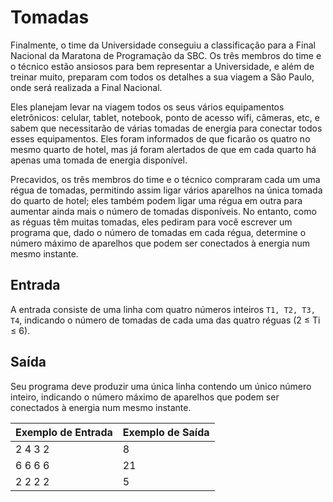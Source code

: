 # Tomadas

Finalmente, o time da Universidade conseguiu a classificação para a Final Nacional da Maratona de Programação da SBC. Os três membros do time e o técnico estão ansiosos para bem representar a Universidade, e além de treinar muito, preparam com todos os detalhes a sua viagem a São Paulo, onde será realizada a Final Nacional.

Eles planejam levar na viagem todos os seus vários equipamentos eletrônicos: celular, tablet, notebook, ponto de acesso wifi, câmeras, etc, e sabem que necessitarão de várias tomadas de energia para conectar todos esses equipamentos. Eles foram informados de que ficarão os quatro no mesmo quarto de hotel, mas já foram alertados de que em cada quarto há apenas uma tomada de energia disponível.

Precavidos, os três membros do time e o técnico compraram cada um uma régua de tomadas, permitindo assim ligar vários aparelhos na única tomada do quarto de hotel; eles também podem ligar uma régua em outra para aumentar ainda mais o número de tomadas disponíveis. No entanto, como as réguas têm muitas tomadas, eles pediram para você escrever um programa que, dado o número de tomadas em cada régua, determine o número máximo de aparelhos que podem ser conectados à energia num mesmo instante.

## Entrada
A entrada consiste de uma linha com quatro números inteiros `T1, T2, T3, T4`, indicando o número de tomadas de cada uma das quatro réguas (2 ≤ Ti ≤ 6).

## Saída
Seu programa deve produzir uma única linha contendo um único número inteiro, indicando o número máximo de aparelhos que podem ser conectados à energia num mesmo instante.

|Exemplo de Entrada |Exemplo de Saída|
|-------------------|----------------|
|2 4 3 2 | 8 |
|6 6 6 6 | 21 |
|2 2 2 2 | 5 |